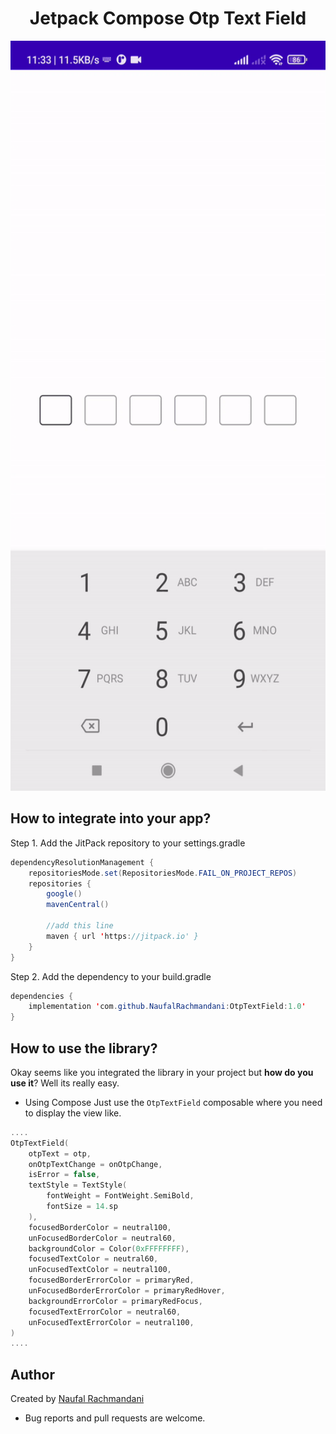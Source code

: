 <h1 align="center">Jetpack Compose Otp Text Field</h1>

<img src="otp_text_field.gif" width="540" height="1200"/>

## How to integrate into your app?

Step 1. Add the JitPack repository to your settings.gradle

```java
dependencyResolutionManagement {
    repositoriesMode.set(RepositoriesMode.FAIL_ON_PROJECT_REPOS)
    repositories {
        google()
        mavenCentral()
        
        //add this line
        maven { url 'https://jitpack.io' }
    }
}
```

Step 2. Add the dependency to your build.gradle
```java
dependencies {
	implementation 'com.github.NaufalRachmandani:OtpTextField:1.0'
}
```

## How to use the library?
Okay seems like you integrated the library in your project but **how do you use it**? Well its really easy.
- Using Compose
Just use the `OtpTextField` composable where you need to display the view like.
```kotlin
....
OtpTextField(
	otpText = otp,
	onOtpTextChange = onOtpChange,
	isError = false,
	textStyle = TextStyle(
	    fontWeight = FontWeight.SemiBold,
	    fontSize = 14.sp
	),
	focusedBorderColor = neutral100,
	unFocusedBorderColor = neutral60,
	backgroundColor = Color(0xFFFFFFFF),
	focusedTextColor = neutral60,
	unFocusedTextColor = neutral100,
	focusedBorderErrorColor = primaryRed,
	unFocusedBorderErrorColor = primaryRedHover,
	backgroundErrorColor = primaryRedFocus,
	focusedTextErrorColor = neutral60,
	unFocusedTextErrorColor = neutral100,
)
....
```

## Author
Created by [Naufal Rachmandani](https://github.com/NaufalRachmandani)

* Bug reports and pull requests are welcome.
